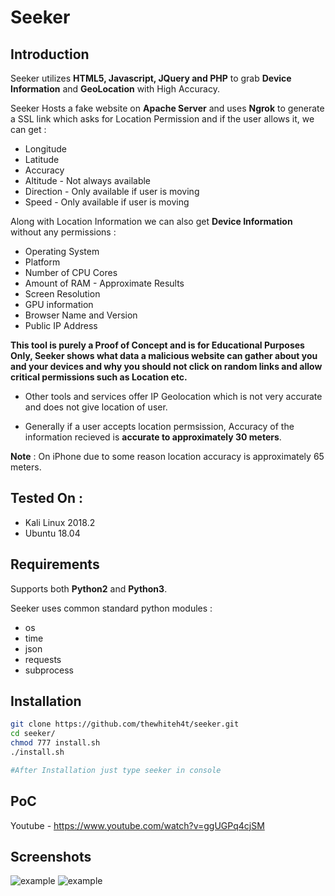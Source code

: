 # Seeker

## Introduction

Seeker utilizes **HTML5, Javascript, JQuery and PHP** to grab **Device Information** and **GeoLocation** with High Accuracy.

Seeker Hosts a fake website on **Apache Server** and uses **Ngrok** to generate a SSL link which asks for Location Permission and if the user allows it, we can get :

-   Longitude
-   Latitude
-   Accuracy
-   Altitude - Not always available
-   Direction - Only available if user is moving
-   Speed - Only available if user is moving

Along with Location Information we can also get **Device Information** without any permissions :

-   Operating System
-   Platform
-   Number of CPU Cores
-   Amount of RAM - Approximate Results
-   Screen Resolution
-   GPU information
-   Browser Name and Version
-   Public IP Address

**This tool is purely a Proof of Concept and is for Educational Purposes Only, Seeker shows what data a malicious website can gather about you and your devices and why you should not click on random links and allow critical permissions such as Location etc.**

-   Other tools and services offer IP Geolocation which is not very accurate and does not give location of user.

-   Generally if a user accepts location permsission, Accuracy of the information recieved is **accurate to approximately 30 meters**.

**Note** : On iPhone due to some reason location accuracy is approximately 65 meters.

## Tested On :

-   Kali Linux 2018.2
-   Ubuntu 18.04

## Requirements

Supports both **Python2** and **Python3**.

Seeker uses common standard python modules :

-   os
-   time
-   json
-   requests
-   subprocess

## Installation

```bash
git clone https://github.com/thewhiteh4t/seeker.git
cd seeker/
chmod 777 install.sh
./install.sh

#After Installation just type seeker in console
```

## PoC

Youtube - <https://www.youtube.com/watch?v=ggUGPq4cjSM>

## Screenshots

![example](https://raw.githubusercontent.com/thewhiteh4t/seeker/master/screenshots/seeker1.png) ![example](https://raw.githubusercontent.com/thewhiteh4t/seeker/master/screenshots/seeker2.png)
